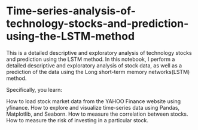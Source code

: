 # Time-series-analysis-of-technology-stocks-and-prediction-using-the-LSTM-method
This is a detailed descriptive and exploratory analysis of technology stocks and prediction using the LSTM method.
In this notebook, I perform a detailed descriptive and exploratory analysis of stock data, as well as a prediction of the data using the Long short-term memory networks(LSTM) method.

Specifically, you learn:

How to load stock market data from the YAHOO Finance website using yfinance.
How to explore and visualize time-series data using Pandas, Matplotlib, and Seaborn.
How to measure the correlation between stocks.
How to measure the risk of investing in a particular stock.
